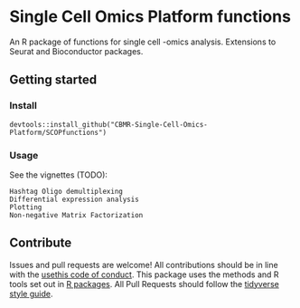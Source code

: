 # Single Cell Omics Platform functions

An R package of functions for single cell -omics analysis. Extensions to Seurat and Bioconductor packages.

## Getting started

### Install

```
devtools::install_github("CBMR-Single-Cell-Omics-Platform/SCOPfunctions")
```

### Usage

See the vignettes (TODO):

```
Hashtag Oligo demultiplexing
Differential expression analysis
Plotting
Non-negative Matrix Factorization
``` 

 
## Contribute

Issues and pull requests are welcome!
All contributions should be in line with the [usethis code of conduct](https://usethis.r-lib.org/CODE_OF_CONDUCT.html).
This package uses the methods and R tools set out in [R packages](https://r-pkgs.org/intro.html). 
All Pull Requests should follow the [tidyverse style guide](https://style.tidyverse.org/documentation.html). 
